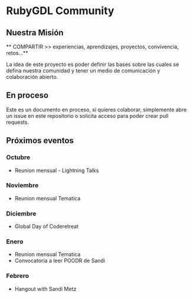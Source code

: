 # RubyGDL Community

## Nuestra Misión

** COMPARTIR >> experiencias, aprendizajes, proyectos, convivencia, retos...**

La idea de este proyecto es poder definir las bases sobre las cuales se defina nuestra comunidad y tener
un medio de comunicación y colaboración abierto.

## En proceso

Este es un documento en proceso, si quieres colaborar, simplemente abre un issue en este repositorio o solicita acceso
para poder crear pull requests.

## Próximos eventos

### Octubre
* Reunion mensual - Lightning Talks

### Noviembre
* Reunion mensual Tematica

### Diciembre
* Global Day of Coderetreat

### Enero
* Reunion mensual Tematica
* Convocatoria a leer POODR de Sandi

### Febrero
* Hangout with Sandi Metz
